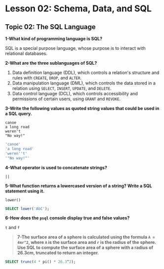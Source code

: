 # Lesson 02: Schema, Data, and SQL

## Topic 02: The SQL Language

**1-What kind of programming language is SQL?**

SQL is a special purpose language, whose purpose is to interact with relational databases.

**2-What are the three sublanguages of SQL?**

1. Data definition language (DDL), which controls a relation's structure and rules with `CREATE`, `DROP`, and `ALTER`.
2. Data manipulation language (DML), which controls the data stored in a relation using `SELECT`, `INSERT`, `UPDATE`, and `DELETE`.
3. Data control language (DCL), which controls accessibility and permissions of certain users, using `GRANT` and `REVOKE`.

**3-Write the following values as quoted string values that could be used in a SQL query.**
```
canoe
a long road
weren't
"No way!"
```
```sql
'canoe'
'a long road'
'weren''t'
'"No way!"'
```
**4-What operator is used to concatenate strings?**

`||`

**5-What function returns a lowercased version of a string? Write a SQL statement using it.**

`lower()`

```sql
SELECT lower('AbC');
```

**6-How does the `psql` console display true and false values?**

`t` and `f`

> **7-The surface area of a sphere is calculated using the formula `A = 4πr^2`, where `A` is the surface area and `r` is the radius of the sphere. Use SQL to compute the surface area of a sphere with a radius of 26.3cm, truncated to return an integer.**

```sql
SELECT trunc(4 * pi() * 26.3^2);
```
